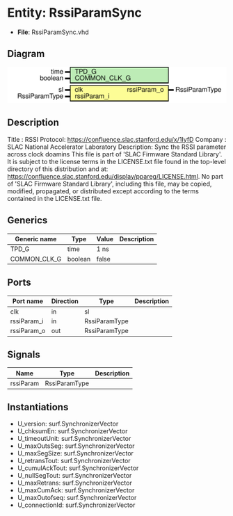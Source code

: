 # Entity: RssiParamSync

- **File**: RssiParamSync.vhd
## Diagram

![Diagram](RssiParamSync.svg "Diagram")
## Description

Title      : RSSI Protocol: https://confluence.slac.stanford.edu/x/1IyfD
Company    : SLAC National Accelerator Laboratory
Description:  Sync the RSSI parameter across clock doamins
This file is part of 'SLAC Firmware Standard Library'.
It is subject to the license terms in the LICENSE.txt file found in the
top-level directory of this distribution and at:
   https://confluence.slac.stanford.edu/display/ppareg/LICENSE.html.
No part of 'SLAC Firmware Standard Library', including this file,
may be copied, modified, propagated, or distributed except according to
the terms contained in the LICENSE.txt file.
## Generics

| Generic name | Type    | Value | Description |
| ------------ | ------- | ----- | ----------- |
| TPD_G        | time    | 1 ns  |             |
| COMMON_CLK_G | boolean | false |             |
## Ports

| Port name   | Direction | Type          | Description |
| ----------- | --------- | ------------- | ----------- |
| clk         | in        | sl            |             |
| rssiParam_i | in        | RssiParamType |             |
| rssiParam_o | out       | RssiParamType |             |
## Signals

| Name      | Type          | Description |
| --------- | ------------- | ----------- |
| rssiParam | RssiParamType |             |
## Instantiations

- U_version: surf.SynchronizerVector
- U_chksumEn: surf.SynchronizerVector
- U_timeoutUnit: surf.SynchronizerVector
- U_maxOutsSeg: surf.SynchronizerVector
- U_maxSegSize: surf.SynchronizerVector
- U_retransTout: surf.SynchronizerVector
- U_cumulAckTout: surf.SynchronizerVector
- U_nullSegTout: surf.SynchronizerVector
- U_maxRetrans: surf.SynchronizerVector
- U_maxCumAck: surf.SynchronizerVector
- U_maxOutofseq: surf.SynchronizerVector
- U_connectionId: surf.SynchronizerVector
